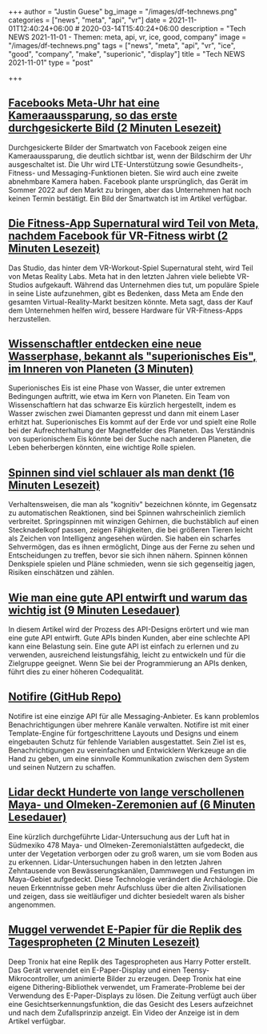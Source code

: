 +++
author = "Justin Guese"
bg_image = "/images/df-technews.png"
categories = ["news", "meta", "api", "vr"]
date = 2021-11-01T12:40:24+06:00 # 2020-03-14T15:40:24+06:00
description = "Tech NEWS 2021-11-01 - Themen: meta, api, vr, ice, good, company"
image = "/images/df-technews.png"
tags = ["news", "meta", "api", "vr", "ice", "good", "company", "make", "superionic", "display"]
title = "Tech NEWS 2021-11-01"
type = "post"

+++

## [Facebooks Meta-Uhr hat eine Kameraaussparung, so das erste durchgesickerte Bild (2 Minuten Lesezeit)](https://www.theverge.com/2021/10/28/22751702/facebook-meta-smartwatch-camera-notch-image-leak-glasses-wearables)

 Durchgesickerte Bilder der Smartwatch von Facebook zeigen eine Kameraaussparung, die deutlich sichtbar ist, wenn der Bildschirm der Uhr ausgeschaltet ist. Die Uhr wird LTE-Unterstützung sowie Gesundheits-, Fitness- und Messaging-Funktionen bieten. Sie wird auch eine zweite abnehmbare Kamera haben. Facebook plante ursprünglich, das Gerät im Sommer 2022 auf den Markt zu bringen, aber das Unternehmen hat noch keinen Termin bestätigt. Ein Bild der Smartwatch ist im Artikel verfügbar.

## [Die Fitness-App Supernatural wird Teil von Meta, nachdem Facebook für VR-Fitness wirbt (2 Minuten Lesezeit)](https://www.theverge.com/2021/10/29/22753403/supernatural-within-studio-facebook-meta-oculus-vr-fitness-experiences-metaverse)

 Das Studio, das hinter dem VR-Workout-Spiel Supernatural steht, wird Teil von Metas Reality Labs. Meta hat in den letzten Jahren viele beliebte VR-Studios aufgekauft. Während das Unternehmen dies tut, um populäre Spiele in seine Liste aufzunehmen, gibt es Bedenken, dass Meta am Ende den gesamten Virtual-Reality-Markt besitzen könnte. Meta sagt, dass der Kauf dem Unternehmen helfen wird, bessere Hardware für VR-Fitness-Apps herzustellen.

## [Wissenschaftler entdecken eine neue Wasserphase, bekannt als "superionisches Eis", im Inneren von Planeten (3 Minuten)](https://www.cbsnews.com/news/superionic-water-ice-new-discovery/)

 Superionisches Eis ist eine Phase von Wasser, die unter extremen Bedingungen auftritt, wie etwa im Kern von Planeten. Ein Team von Wissenschaftlern hat das schwarze Eis kürzlich hergestellt, indem es Wasser zwischen zwei Diamanten gepresst und dann mit einem Laser erhitzt hat. Superionisches Eis kommt auf der Erde vor und spielt eine Rolle bei der Aufrechterhaltung der Magnetfelder des Planeten. Das Verständnis von superionischem Eis könnte bei der Suche nach anderen Planeten, die Leben beherbergen könnten, eine wichtige Rolle spielen.

## [Spinnen sind viel schlauer als man denkt (16 Minuten Lesezeit)](https://arstechnica.com/science/2021/10/spiders-are-much-smarter-than-you-think/)

 Verhaltensweisen, die man als "kognitiv" bezeichnen könnte, im Gegensatz zu automatischen Reaktionen, sind bei Spinnen wahrscheinlich ziemlich verbreitet. Springspinnen mit winzigen Gehirnen, die buchstäblich auf einen Stecknadelkopf passen, zeigen Fähigkeiten, die bei größeren Tieren leicht als Zeichen von Intelligenz angesehen würden. Sie haben ein scharfes Sehvermögen, das es ihnen ermöglicht, Dinge aus der Ferne zu sehen und Entscheidungen zu treffen, bevor sie sich ihnen nähern. Spinnen können Denkspiele spielen und Pläne schmieden, wenn sie sich gegenseitig jagen, Risiken einschätzen und zählen.

## [Wie man eine gute API entwirft und warum das wichtig ist (9 Minuten Lesedauer)](https://github.com/preslavmihaylov/booknotes/tree/master/architecture/good-api-design-jb-talk)

 In diesem Artikel wird der Prozess des API-Designs erörtert und wie man eine gute API entwirft. Gute APIs binden Kunden, aber eine schlechte API kann eine Belastung sein. Eine gute API ist einfach zu erlernen und zu verwenden, ausreichend leistungsfähig, leicht zu entwickeln und für die Zielgruppe geeignet. Wenn Sie bei der Programmierung an APIs denken, führt dies zu einer höheren Codequalität.

## [Notifire (GitHub Repo)](https://github.com/notifirehq/notifire)

 Notifire ist eine einzige API für alle Messaging-Anbieter. Es kann problemlos Benachrichtigungen über mehrere Kanäle verwalten. Notifire ist mit einer Template-Engine für fortgeschrittene Layouts und Designs und einem eingebauten Schutz für fehlende Variablen ausgestattet. Sein Ziel ist es, Benachrichtigungen zu vereinfachen und Entwicklern Werkzeuge an die Hand zu geben, um eine sinnvolle Kommunikation zwischen dem System und seinen Nutzern zu schaffen.

## [Lidar deckt Hunderte von lange verschollenen Maya- und Olmeken-Zeremonien auf (6 Minuten Lesedauer)](https://arstechnica.com/science/2021/10/lidar-reveals-hundreds-of-long-lost-maya-and-olmec-ceremonial-centers/)

 Eine kürzlich durchgeführte Lidar-Untersuchung aus der Luft hat in Südmexiko 478 Maya- und Olmeken-Zeremonialstätten aufgedeckt, die unter der Vegetation verborgen oder zu groß waren, um sie vom Boden aus zu erkennen. Lidar-Untersuchungen haben in den letzten Jahren Zehntausende von Bewässerungskanälen, Dammwegen und Festungen im Maya-Gebiet aufgedeckt. Diese Technologie verändert die Archäologie. Die neuen Erkenntnisse geben mehr Aufschluss über die alten Zivilisationen und zeigen, dass sie weitläufiger und dichter besiedelt waren als bisher angenommen.

## [Muggel verwendet E-Papier für die Replik des Tagespropheten (2 Minuten Lesezeit)](https://hackaday.com/2021/10/29/muggle-uses-e-paper-for-daily-prophet-replica/)

 Deep Tronix hat eine Replik des Tagespropheten aus Harry Potter erstellt. Das Gerät verwendet ein E-Paper-Display und einen Teensy-Mikrocontroller, um animierte Bilder zu erzeugen. Deep Tronix hat eine eigene Dithering-Bibliothek verwendet, um Framerate-Probleme bei der Verwendung des E-Paper-Displays zu lösen. Die Zeitung verfügt auch über eine Gesichtserkennungsfunktion, die das Gesicht des Lesers aufzeichnet und nach dem Zufallsprinzip anzeigt. Ein Video der Anzeige ist in dem Artikel verfügbar.

